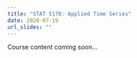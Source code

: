 ```yaml
---
title: "STAT 5170: Applied Time Series"
date: 2020-07-19
url_slides: ""
---
```


Course content coming soon...
